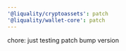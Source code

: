 ```yaml
---
'@liquality/cryptoassets': patch
'@liquality/wallet-core': patch
---
```


chore: just testing patch bump version
